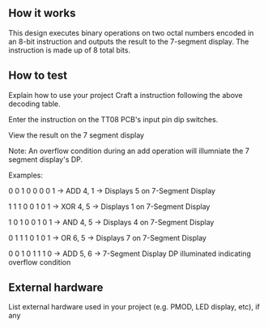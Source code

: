 <!---

This file is used to generate your project datasheet. Please fill in the information below and delete any unused
sections.

You can also include images in this folder and reference them in the markdown. Each image must be less than
512 kb in size, and the combined size of all images must be less than 1 MB.
-->

## How it works


This design executes binary operations on two octal numbers encoded in an 8-bit instruction and outputs the result to the 7-segment display. The instruction is made up of 8 total bits.

## How to test

Explain how to use your project
Craft a instruction following the above decoding table.

Enter the instruction on the TT08 PCB's input pin dip switches.

View the result on the 7 segment display

Note: An overflow condition during an add operation will illumniate the 7 segment display's DP.

Examples:

0 0 1 0 0 0 0 1 -> ADD 4, 1 -> Displays 5 on 7-Segment Display

1 1 1 0 0 1 0 1 -> XOR 4, 5 -> Displays 1 on 7-Segment Display

1 0 1 0 0 1 0 1 -> AND 4, 5 -> Displays 4 on 7-Segment Display

0 1 1 1 0 1 0 1 -> OR 6, 5 -> Displays 7 on 7-Segment Display

0 0 1 0 1 1 1 0 -> ADD 5, 6 -> 7-Segment Display DP illuminated indicating overflow condition

## External hardware

List external hardware used in your project (e.g. PMOD, LED display, etc), if any
